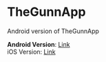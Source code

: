 # TheGunnApp
Android version of TheGunnApp

<strong>Android Version</strong>: <a href="https://play.google.com/store/apps/details?id=xyz.dchen.thegunnapp">Link</a><br>
iOS Version: <a href="https://itunes.apple.com/app/thegunnapp/id1141159201">Link</a>

